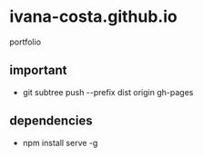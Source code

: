 # ivana-costa.github.io

portfolio

## important

- git subtree push --prefix dist origin gh-pages

## dependencies

- npm install serve -g
